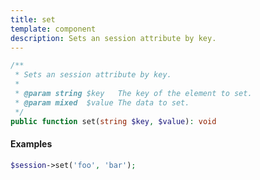 ```yaml
---
title: set
template: component
description: Sets an session attribute by key.
---
```


```php
/**
 * Sets an session attribute by key.
 *
 * @param string $key   The key of the element to set.
 * @param mixed  $value The data to set.
 */
public function set(string $key, $value): void
```

#### Examples

```php
$session->set('foo', 'bar');
```
